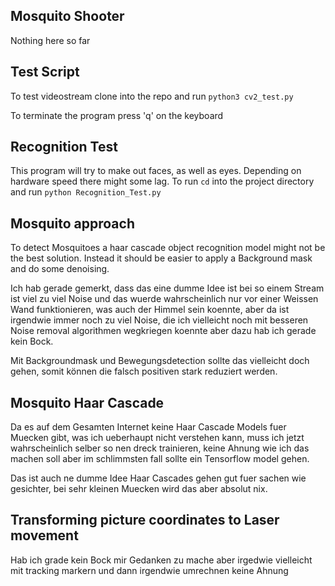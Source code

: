 ## Mosquito Shooter

Nothing here so far

## Test Script
To test videostream clone into the repo and run  `python3 cv2_test.py` 

To terminate the program press 'q' on the keyboard

## Recognition Test

This program will try to make out faces, as well as eyes. Depending on hardware speed there might some lag. To run `cd` into the project directory and run `python Recognition_Test.py` 

## Mosquito approach 

To detect Mosquitoes a haar cascade object recognition model might not be the best solution. Instead it should be easier to apply a Background mask and do some denoising. 

Ich hab gerade gemerkt, dass das eine dumme Idee ist bei so einem Stream ist viel zu viel Noise und das wuerde wahrscheinlich nur vor einer Weissen Wand funktionieren, was auch der Himmel sein koennte, aber da ist irgendwie immer noch zu viel Noise, die ich vielleicht noch mit besseren Noise removal algorithmen wegkriegen koennte aber dazu hab ich gerade kein Bock.  

Mit Backgroundmask und Bewegungsdetection sollte das vielleicht doch gehen, somit können die falsch positiven stark reduziert werden.

## Mosquito Haar Cascade 

Da es auf dem Gesamten Internet keine Haar Cascade Models fuer Muecken gibt, was ich ueberhaupt nicht verstehen kann, muss ich jetzt wahrscheinlich selber so nen dreck trainieren, keine Ahnung wie ich das machen soll aber im schlimmsten fall sollte ein Tensorflow model gehen. 

Das ist auch ne dumme Idee Haar Cascades gehen gut fuer sachen wie gesichter, bei sehr kleinen Muecken wird das aber absolut nix. 

## Transforming picture coordinates to Laser movement

Hab ich grade kein Bock mir Gedanken zu mache aber irgedwie vielleicht mit tracking markern und dann
irgendwie umrechnen keine Ahnung
